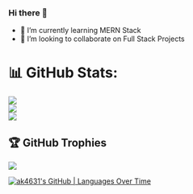 ### Hi there 👋

<!--
**ak4631/ak4631** is a ✨ _special_ ✨ repository because its `README.md` (this file) appears on your GitHub profile.
[![ak4631's GitHub | Stats](https://stats.quine.sh/ak4631/github?theme=dark)](https://quine.sh?utm_source=widgets&utm_campaign=ak4631)
Here are some ideas to get you started:

- 🤔 I’m looking for help with ...
- 💬 Ask me about ...
- 📫 How to reach me: ...
- 😄 Pronouns: ...
- ⚡ Fun fact: ...
-->
- 🌱 I’m currently learning MERN Stack
- 👯 I’m looking to collaborate on Full Stack Projects

# 📊 GitHub Stats:
![](https://github-readme-stats.vercel.app/api?username=ak4631&theme=dark&hide_border=false&include_all_commits=true&count_private=true)<br/>
![](https://github-readme-streak-stats.herokuapp.com/?user=ak4631&theme=dark&hide_border=false)<br/>
![](https://github-readme-stats.vercel.app/api/top-langs/?username=ak4631&theme=dark&hide_border=false&include_all_commits=true&count_private=true&layout=compact)


## 🏆 GitHub Trophies
![](https://github-profile-trophy.vercel.app/?username=SushantKrMishra&theme=radical&no-frame=false&no-bg=false&margin-w=4)


[![ak4631's GitHub | Languages Over Time](https://stats.quine.sh/ak4631/languages-over-time?theme=dark)](https://quine.sh?utm_source=widgets&utm_campaign=ak4631)
